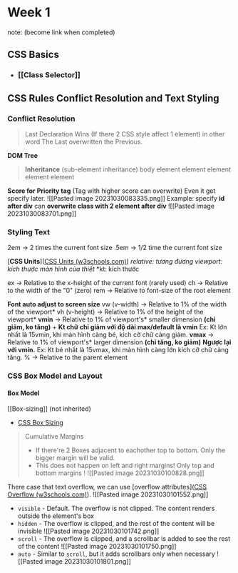 # Week 1 
note: (become link when completed)

## CSS Basics
+ ### [[Class Selector]]


## CSS Rules Conflict Resolution and Text Styling 

### Conflict Resolution
>Last Declaration Wins (If there 2 CSS style affect 1 element) in other word The Last overwritten the Previous.

**DOM Tree**
> **Inheritance** (sub-element inheritance)
body
	element
		element
		element
	element
	element

**Score for Priority tag** 
	(Tag with higher score can overwrite)
	Even it get specify later.
![[Pasted image 20231030083335.png]]
	Example:
		specify **id after div** can **overwrite class with 2 element after div**
	![[Pasted image 20231030083701.png]]

### Styling Text
2em -> 2 times the current font size
.5em -> 1/2 time the current font size

[**CSS Units**]([CSS Units (w3schools.com)](https://www.w3schools.com/cssref/css_units.php))
*relative: tương đương*
*viewport: kích thước màn hình của thiết*
*kt: kích thước

ex -> Relative to the x-height of the current font (rarely used) 
ch -> Relative to the width of the "0" (zero)
rem -> Relative to font-size of the root element

**Font auto adjust to screen size**
vw (v-width) -> Relative to 1% of the width of the viewport*
vh (v-height) -> Relative to 1% of the height of the viewport*
**vmin** -> Relative to 1% of viewport's* smaller dimension **(chỉ giảm, ko tăng)**
	+ **Kt chữ chỉ giảm với độ dài max/default là vmin**
	Ex: Kt lớn nhất là 15vmin, khi màn hình càng bé, kích cỡ chữ càng giảm.
**vmax** -> Relative to 1% of viewport's* larger dimension **(chỉ tăng, ko giảm)**
	 **Ngược lại với vmin.**
	Ex: Kt bé nhất là 15vmax, khi màn hình càng lớn kích cỡ chữ càng tăng.
% -> Relative to the parent element 

### CSS Box Model and Layout

#### Box Model
[[Box-sizing]] (not inherited)
+ [CSS Box Sizing](https://www.w3schools.com/css/css3_box-sizing.asp)

> Cumulative Margins
> + If there're 2 Boxes adjacent to eachother top to bottom. Only the bigger margin will be valid.
> + This does not happen on left and right margins! Only top and bottom margins !
![[Pasted image 20231030100828.png]]

There case that text overflow, we can use [overflow attributes]([CSS Overflow (w3schools.com)](https://www.w3schools.com/css/css_overflow.asp)).
![[Pasted image 20231030101552.png]]
- `visible` - Default. The overflow is not clipped. The content renders outside the element's box
- `hidden` - The overflow is clipped, and the rest of the content will be invisible
![[Pasted image 20231030101742.png]]
- `scroll` - The overflow is clipped, and a scrollbar is added to see the rest of the content
![[Pasted image 20231030101750.png]]
- `auto` - Similar to `scroll`, but it adds scrollbars only when necessary
![[Pasted image 20231030101801.png]]